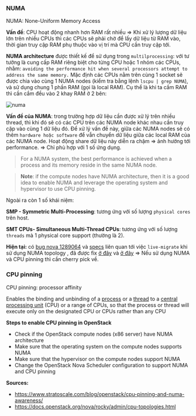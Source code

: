 

### NUMA
NUMA: None-Uniform Memory Access

**Vấn đề**: CPU hoạt động nhanh hơn RAM rất nhiều => Khi xử lý lượng dữ liệu lớn trên nhiều CPUs thì các CPUs sẽ phải chờ để lấy dữ liệu từ RAM vào, thời gian truy cập RAM phụ thuộc vào vị trí mà CPU cần truy cập tới.

**NUMA architecture** được thiết kế để sử dụng trong `multilprocessing`: với tư tưởng là cung cấp RAM riêng biệt cho từng CPU hoặc 1 nhóm các CPUs, nhằm: `avoiding the performance hit when several processors attempt to address the same memory.` Mặc định các CPUs nằm trên cùng 1 socket sẽ được chia vào cùng 1 NUMA nodes (kiểm tra bằng lệnh `lscpu | grep NUMA`), và sử dụng chung 1 phần RAM (gọi là local RAM).  Cụ thể là khi ta cắm RAM thì cần cắm đều vào 2 khay RAM ở 2 bên:

![numa](http://www.ksingh.co.in/images/NUMA.png)

**Vấn đề của NUMA**: trong trường hợp dữ liệu cần được xử lý trên nhiều thread, thì khi đó sẽ có các CPU trên các NUMA node khác nhau cần truy cập vào cùng 1 dữ liệu đó. Để xử lý vấn đề này, giữa các NUMA nodes sẽ có thêm `hardware hoặc software` để vẫn chuyển dữ liệu giữa các local RAM của các NUMA node. Hoạt động share dữ liệu này diễn ra chậm => ảnh hưởng tới performance. => Chỉ phù hợp với 1 số ứng dụng.

> For a NUMA system, the best performance is achieved when a process and its memory reside in the same NUMA node.

> **Note**: if the compute nodes have NUMA architecture, then it is a good idea to enable NUMA and leverage the operating system and hypervisor to use CPU pinning. 

Ngoài ra còn 1 số khái niệm:

**SMP - Symmetric Multi-Processing**: tương ứng với số lượng `physical cores` trên host.

**SMT CPUs- Simultaneous Multi-Thread CPUs**: tương ứng với số lượng `threads` mà 1 physical core support (thường là 2).

**Hiện tại:** có [bug nova 1289064](https://bugs.launchpad.net/nova/+bug/1289064) và [specs](https://specs.openstack.org/openstack/nova-specs/specs/rocky/approved/numa-aware-live-migration.html) liên quan tới việc `live-migrate` khi sử dụng NUMA topology , đã được fix [ở đây](https://review.opendev.org/#/c/625880/) và [ở đây](https://review.opendev.org/#/c/640462/) => Nếu sử dụng NUMA và CPU pinning thì cần cherry pick về.

### CPU pinning

CPU pinning: processor affinity

Enables the binding and unbinding of a [process](https://en.wikipedia.org/wiki/Process_(computing) "Process (computing)") or a [thread](https://en.wikipedia.org/wiki/Thread_(computing) "Thread (computing)") to a [central processing unit](https://en.wikipedia.org/wiki/Central_processing_unit "Central processing unit") (CPU) or a range of CPUs, so that the process or thread will execute only on the designated CPU or CPUs rather than any CPU 

**Steps to enable CPU pinning in OpenStack**

-   Check if the OpenStack compute nodes (x86 server) have NUMA architecture
-   Make sure that the operating system on the compute nodes supports NUMA
-   Make sure that the hypervisor on the compute nodes support NUMA
-   Change the OpenStack Nova Scheduler configuration to support NUMA and CPU pinning

**Sources:**
- https://www.stratoscale.com/blog/openstack/cpu-pinning-and-numa-awareness/
- https://docs.openstack.org/nova/rocky/admin/cpu-topologies.html




